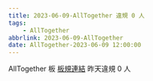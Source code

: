```yaml
---
title: 2023-06-09-AllTogether 違規 0 人
tags:
    - AllTogether
abbrlink: 2023-06-09-AllTogether
date: AllTogether-2023-06-09 12:00:00
---
```

AllTogether 板 [板規連結](https://www.ptt.cc/bbs/AllTogether/M.1643211430.A.5FB.html)
昨天違規 0 人
